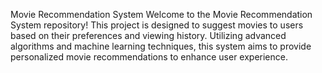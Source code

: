 Movie Recommendation System
Welcome to the Movie Recommendation System repository! This project is designed to suggest movies to users based on their preferences and viewing history. Utilizing advanced algorithms and machine learning techniques, this system aims to provide personalized movie recommendations to enhance user experience.
